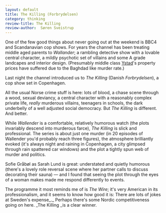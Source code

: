 ```yaml
---
layout: default
title: The Killing (Forbrydelsen)
category: thinking
review-title: The Killing
review-author:  Søren Sveistrup
---
```


One of the few good things about never going out at the weekend is BBC4 and Scandanavian cop shows. For years the channel has been treating middle aged parents to _Wallander_; a rambling detective show with a lovable central character, a mildly psychotic set of villains and some A grade landcapes and interior design. (Presumably middle class [Ystad](http://www.visitsweden.com/sweden/Regions--Cities/Southern-Sweden/Culture/Ystad--Kurt-Wallander/)'s property prices have suffered due to the Baghdad like murder rate.)

Last night the channel introduced us to _The Killing_ (Danish _Forbrydelsen_), a cop show set in Copenhagen.

All the usual Norse crime stuff is here: lots of blood, a chase scene through a wood, sexual deviancy, a central character with a reasonably complex private life, _really_ murderous villains, teenagers in schools, the dark underbelly of a well adjusted social democracy. But _The Killing_ is different. And better.

While _Wallender_ is a comfortable, relatively humorous watch (the plots invariably descend into murderous farce), _The Killing_ is slick and professional. The series is about just one murder (in 20 episodes of Wallender you'd probably reach three figures), the atmosphere brilliantly evoked (it's always night and raining in Copenhagen, a city glimpsed through rain spattered car windows) and the plot a tightly spun web of murder and politics.

Sofie Gråbøl as Sarah Lund is great: understated and quietly humorous (there's a lovely role reversal scene where her partner calls to discuss decorating their sauna) — and I found that seeing the plot through the eyes of a woman makes made me respond differently to events.

The programme it most reminds me of is _The Wire_; it's very American in its professionalism, and it seems to know how good it is: There are lots of jokes at Sweden's expense_._ Perhaps there's some Nordic competitiveness going on here. _The Killing _is a clear winner.

